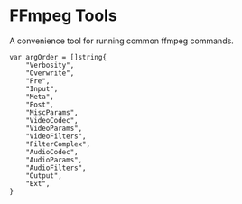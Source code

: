 # FFmpeg Tools
A convenience tool for running common ffmpeg commands.

	var argOrder = []string{
		"Verbosity",
		"Overwrite",
		"Pre",
		"Input",
		"Meta",
		"Post",
		"MiscParams",
		"VideoCodec",
		"VideoParams",
		"VideoFilters",
		"FilterComplex",
		"AudioCodec",
		"AudioParams",
		"AudioFilters",
		"Output",
		"Ext",
	}
